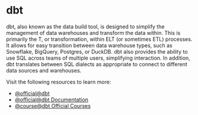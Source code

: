 # dbt

dbt, also known as the data build tool, is designed to simplify the management of data warehouses and transform the data within. This is primarily the T, or transformation, within ELT (or sometimes ETL) processes. It allows for easy transition between data warehouse types, such as Snowflake, BigQuery, Postgres, or DuckDB. dbt also provides the ability to use SQL across teams of multiple users, simplifying interaction. In addition, dbt translates between SQL dialects as appropriate to connect to different data sources and warehouses.

Visit the following resources to learn more:

- [@official@dbt](https://www.getdbt.com/product/what-is-dbt)
- [@official@dbt Documentation](https://docs.getdbt.com/docs/build/documentation)
- [@course@dbt Official Courses](https://learn.getdbt.com/catalog)
